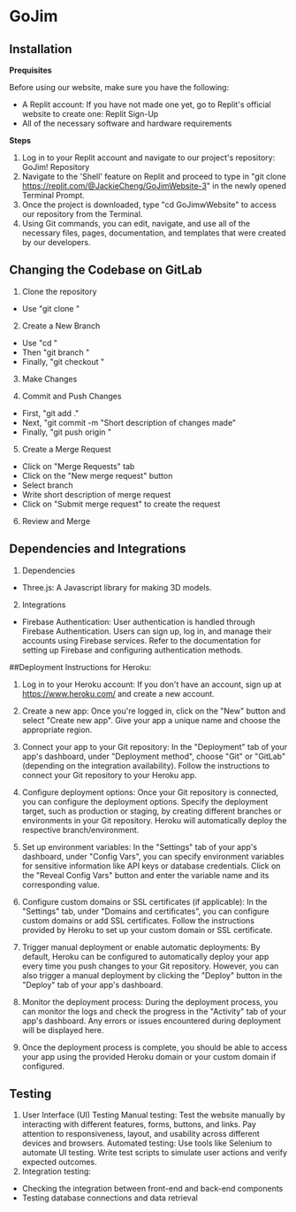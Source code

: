 # GoJim

## Installation
**Prequisites**

Before using our website, make sure you have the following:
- A Replit account: If you have not made one yet, go to Replit's official website to create one: Replit Sign-Up
- All of the necessary software and hardware requirements

**Steps**
1. Log in to your Replit account and navigate to our project's repository: GoJim! Repository
2. Navigate to the 'Shell' feature on Replit and proceed to type in "git clone https://replit.com/@JackieCheng/GoJimWebsite-3" in the newly opened Terminal Prompt.
3. Once the project is downloaded, type "cd GoJimwWebsite" to access our repository from the Terminal.
4. Using Git commands, you can edit, navigate, and use all of the necessary files, pages, documentation, and templates that were created by our developers.

## Changing the Codebase on GitLab
1. Clone the repository
- Use "git clone <repository>"

2. Create a New Branch
- Use "cd <repository>"
- Then "git branch <branchName>"
- Finally, "git checkout <branchName>"

3. Make Changes

4. Commit and Push Changes
- First, "git add ."
- Next, "git commit -m "Short description of changes made"
- Finally, "git push origin <branchName>"

5. Create a Merge Request
- Click on "Merge Requests" tab
- Click on the "New merge request" button
- Select branch
- Write short description of merge request
- Click on "Submit merge request" to create the request

6. Review and Merge

## Dependencies and Integrations
1. Dependencies
- Three.js: A Javascript library for making 3D models.

2. Integrations 
- Firebase Authentication: User authentication is handled through Firebase Authentication. Users can sign up, log in, and manage their accounts using Firebase services. Refer to the documentation for setting up Firebase and configuring authentication methods.

##Deployment Instructions for Heroku:

1. Log in to your Heroku account: If you don't have an account, sign up at https://www.heroku.com/ and create a new account.

2. Create a new app: Once you're logged in, click on the "New" button and select "Create new app". Give your app a unique name and choose the appropriate region.

3. Connect your app to your Git repository: In the "Deployment" tab of your app's dashboard, under "Deployment method", choose "Git" or "GitLab" (depending on the integration availability). Follow the instructions to connect your Git repository to your Heroku app.

4. Configure deployment options: Once your Git repository is connected, you can configure the deployment options. Specify the deployment target, such as production or staging, by creating different branches or environments in your Git repository. Heroku will automatically deploy the respective branch/environment.

5. Set up environment variables: In the "Settings" tab of your app's dashboard, under "Config Vars", you can specify environment variables for sensitive information like API keys or database credentials. Click on the "Reveal Config Vars" button and enter the variable name and its corresponding value.

6. Configure custom domains or SSL certificates (if applicable): In the "Settings" tab, under "Domains and certificates", you can configure custom domains or add SSL certificates. Follow the instructions provided by Heroku to set up your custom domain or SSL certificate.

7. Trigger manual deployment or enable automatic deployments: By default, Heroku can be configured to automatically deploy your app every time you push changes to your Git repository. However, you can also trigger a manual deployment by clicking the "Deploy" button in the "Deploy" tab of your app's dashboard.

8. Monitor the deployment process: During the deployment process, you can monitor the logs and check the progress in the "Activity" tab of your app's dashboard. Any errors or issues encountered during deployment will be displayed here.

9. Once the deployment process is complete, you should be able to access your app using the provided Heroku domain or your custom domain if configured.

## Testing
1. User Interface (UI) Testing
Manual testing: Test the website manually by interacting with different features, forms, buttons, and links. Pay attention to responsiveness, layout, and usability across different devices and browsers.
Automated testing: Use tools like Selenium to automate UI testing. Write test scripts to simulate user actions and verify expected outcomes.
2. Integration testing:
- Checking the integration between front-end and back-end components
- Testing database connections and data retrieval
